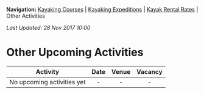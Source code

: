 **Navigation:** [Kayaking Courses](index) &#124; [Kayaking Expeditions](expedition) &#124; [Kayak Rental Rates](rental) &#124; Other Activities

_Last Updated: 28 Nov 2017 10:00_
# Other Upcoming Activities

Activity | Date | Venue | Vacancy
:---:|:---:|:---:|:---:
No upcoming activities yet|-|-|- 

